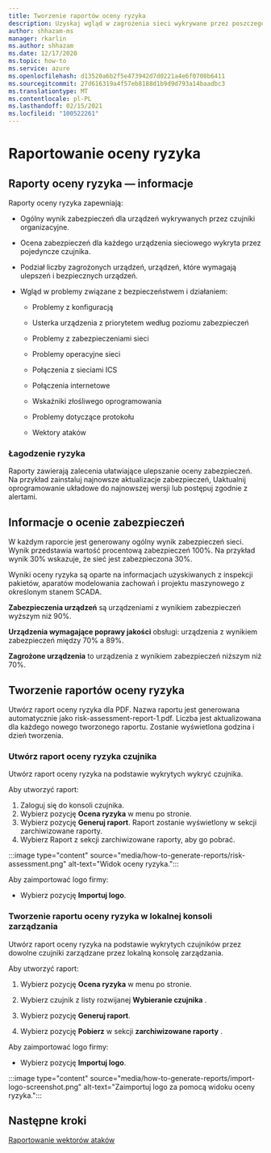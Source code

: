 ```yaml
---
title: Tworzenie raportów oceny ryzyka
description: Uzyskaj wgląd w zagrożenia sieci wykrywane przez poszczególne czujniki lub Zagregowany widok zagrożeń wykrywanych przez wszystkie czujniki.
author: shhazam-ms
manager: rkarlin
ms.author: shhazam
ms.date: 12/17/2020
ms.topic: how-to
ms.service: azure
ms.openlocfilehash: d13520a6b2f5e473942d7d0221a4e6f0708b6411
ms.sourcegitcommit: 27d616319a4f57eb8188d1b9d9d793a14baadbc3
ms.translationtype: MT
ms.contentlocale: pl-PL
ms.lasthandoff: 02/15/2021
ms.locfileid: "100522261"
---
```

# <a name="risk-assessment-reporting"></a>Raportowanie oceny ryzyka

## <a name="about-risk-assessment-reports"></a>Raporty oceny ryzyka — informacje

Raporty oceny ryzyka zapewniają:

- Ogólny wynik zabezpieczeń dla urządzeń wykrywanych przez czujniki organizacyjne.

- Ocena zabezpieczeń dla każdego urządzenia sieciowego wykryta przez pojedyncze czujnika.

- Podział liczby zagrożonych urządzeń, urządzeń, które wymagają ulepszeń i bezpiecznych urządzeń.

-  Wgląd w problemy związane z bezpieczeństwem i działaniem:

    - Problemy z konfiguracją

    - Usterka urządzenia z priorytetem według poziomu zabezpieczeń

    - Problemy z zabezpieczeniami sieci

    - Problemy operacyjne sieci

    - Połączenia z sieciami ICS

    - Połączenia internetowe

    - Wskaźniki złośliwego oprogramowania

    - Problemy dotyczące protokołu

    - Wektory ataków

### <a name="risk-mitigation"></a>Łagodzenie ryzyka

Raporty zawierają zalecenia ułatwiające ulepszanie oceny zabezpieczeń. Na przykład zainstaluj najnowsze aktualizacje zabezpieczeń, Uaktualnij oprogramowanie układowe do najnowszej wersji lub postępuj zgodnie z alertami.

## <a name="about-security-scores"></a>Informacje o ocenie zabezpieczeń

W każdym raporcie jest generowany ogólny wynik zabezpieczeń sieci. Wynik przedstawia wartość procentową zabezpieczeń 100%. Na przykład wynik 30% wskazuje, że sieć jest zabezpieczona 30%.

Wyniki oceny ryzyka są oparte na informacjach uzyskiwanych z inspekcji pakietów, aparatów modelowania zachowań i projektu maszynowego z określonym stanem SCADA.

**Zabezpieczenia urządzeń** są urządzeniami z wynikiem zabezpieczeń wyższym niż 90%.

**Urządzenia wymagające poprawy jakości** obsługi: urządzenia z wynikiem zabezpieczeń między 70% a 89%.

**Zagrożone urządzenia** to urządzenia z wynikiem zabezpieczeń niższym niż 70%.

## <a name="create-risk-assessment-reports"></a>Tworzenie raportów oceny ryzyka

Utwórz raport oceny ryzyka dla PDF. Nazwa raportu jest generowana automatycznie jako risk-assessment-report-1.pdf. Liczba jest aktualizowana dla każdego nowego tworzonego raportu.  Zostanie wyświetlona godzina i dzień tworzenia.

### <a name="create-a-sensor-risk-assessment-report"></a>Utwórz raport oceny ryzyka czujnika

Utwórz raport oceny ryzyka na podstawie wykrytych wykryć czujnika.

Aby utworzyć raport:

1. Zaloguj się do konsoli czujnika.
1. Wybierz pozycję **Ocena ryzyka** w menu po stronie.
1. Wybierz pozycję **Generuj raport**. Raport zostanie wyświetlony w sekcji zarchiwizowane raporty.
1. Wybierz Raport z sekcji zarchiwizowane raporty, aby go pobrać.

:::image type="content" source="media/how-to-generate-reports/risk-assessment.png" alt-text="Widok oceny ryzyka.":::

Aby zaimportować logo firmy:

- Wybierz pozycję **Importuj logo**.

### <a name="create-an-on-premises-management-console-risk-assessment-report"></a>Tworzenie raportu oceny ryzyka w lokalnej konsoli zarządzania

Utwórz raport oceny ryzyka na podstawie wykrytych czujników przez dowolne czujniki zarządzane przez lokalną konsolę zarządzania. 

Aby utworzyć raport:

1. Wybierz pozycję **Ocena ryzyka** w menu po stronie.

2. Wybierz czujnik z listy rozwijanej **Wybieranie czujnika** .

3. Wybierz pozycję **Generuj raport**.

4. Wybierz pozycję **Pobierz** w sekcji **zarchiwizowane raporty** .

Aby zaimportować logo firmy:

- Wybierz pozycję **Importuj logo**.

:::image type="content" source="media/how-to-generate-reports/import-logo-screenshot.png" alt-text="Zaimportuj logo za pomocą widoku oceny ryzyka.":::

## <a name="next-steps"></a>Następne kroki

[Raportowanie wektorów ataków](how-to-create-attack-vector-reports.md)

